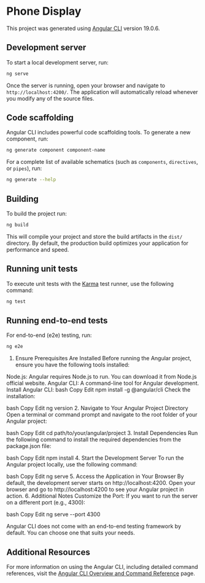 # Phone Display

This project was generated using [Angular CLI](https://github.com/angular/angular-cli) version 19.0.6.

## Development server

To start a local development server, run:

```bash
ng serve
```

Once the server is running, open your browser and navigate to `http://localhost:4200/`. The application will automatically reload whenever you modify any of the source files.

## Code scaffolding

Angular CLI includes powerful code scaffolding tools. To generate a new component, run:

```bash
ng generate component component-name
```

For a complete list of available schematics (such as `components`, `directives`, or `pipes`), run:

```bash
ng generate --help
```

## Building

To build the project run:

```bash
ng build
```

This will compile your project and store the build artifacts in the `dist/` directory. By default, the production build optimizes your application for performance and speed.

## Running unit tests

To execute unit tests with the [Karma](https://karma-runner.github.io) test runner, use the following command:

```bash
ng test
```

## Running end-to-end tests

For end-to-end (e2e) testing, run:

```bash
ng e2e
```

1. Ensure Prerequisites Are Installed
Before running the Angular project, ensure you have the following tools installed:

Node.js: Angular requires Node.js to run. You can download it from Node.js official website.
Angular CLI: A command-line tool for Angular development.
Install Angular CLI:
bash
Copy
Edit
npm install -g @angular/cli
Check the installation:

bash
Copy
Edit
ng version
2. Navigate to Your Angular Project Directory
Open a terminal or command prompt and navigate to the root folder of your Angular project:

bash
Copy
Edit
cd path/to/your/angular/project
3. Install Dependencies
Run the following command to install the required dependencies from the package.json file:

bash
Copy
Edit
npm install
4. Start the Development Server
To run the Angular project locally, use the following command:

bash
Copy
Edit
ng serve
5. Access the Application in Your Browser
By default, the development server starts on http://localhost:4200.
Open your browser and go to http://localhost:4200 to see your Angular project in action.
6. Additional Notes
Customize the Port:
If you want to run the server on a different port (e.g., 4300):

bash
Copy
Edit
ng serve --port 4300

Angular CLI does not come with an end-to-end testing framework by default. You can choose one that suits your needs.

## Additional Resources

For more information on using the Angular CLI, including detailed command references, visit the [Angular CLI Overview and Command Reference](https://angular.dev/tools/cli) page.

